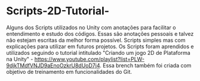 # Scripts-2D-Tutorial-
Alguns dos Scripts utilizados no Unity com anotações para facilitar o entendimento e estudo dos códigos. 
Essas são anotações pessoais e talvez não estejam escritas da melhor forma possível. 
Scripts simples mas com explicações para utilizar em futuros projetos. 
Os Scripts foram aprendidos e utilizados seguindo o tutorial intitulado "Criando um jogo 2D de Plataforma na Unity" - https://www.youtube.com/playlist?list=PLW-9djkTMdfVNJD9aEnoOzkrU8dUoD7j4.
Essa brench também foi criada com objetivo de treinamento em funcionalidades do Git. 
